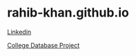# rahib-khan.github.io


[Linkedin](https://www.linkedin.com/in/rahib-khandaker/)


[College Database Project](https://github.com/Rahib-Khan/CS331_NG_3/tree/main)


